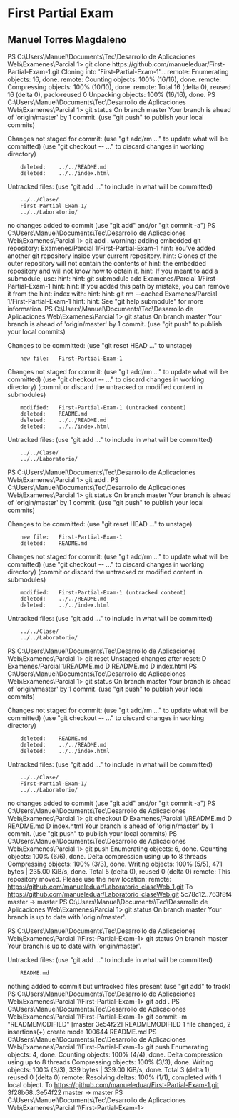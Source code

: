 <h1>First Partial Exam</h1>
<h2>Manuel Torres Magdaleno</h2>


<p><p>PS C:\Users\Manuel\Documents\Tec\Desarrollo de Aplicaciones Web\Examenes\Parcial 1> git clone https://github.com/manueleduar/First-Partial-Exam-1.git                                                                                           Cloning into 'First-Partial-Exam-1'...
remote: Enumerating objects: 16, done.
remote: Counting objects: 100% (16/16), done.
remote: Compressing objects: 100% (10/10), done.
remote: Total 16 (delta 0), reused 16 (delta 0), pack-reused 0
Unpacking objects: 100% (16/16), done.
PS C:\Users\Manuel\Documents\Tec\Desarrollo de Aplicaciones Web\Examenes\Parcial 1> git status                          On branch master
Your branch is ahead of 'origin/master' by 1 commit.
  (use "git push" to publish your local commits)

Changes not staged for commit:
  (use "git add/rm <file>..." to update what will be committed)
  (use "git checkout -- <file>..." to discard changes in working directory)

        deleted:    ../../README.md
        deleted:    ../../index.html

Untracked files:
  (use "git add <file>..." to include in what will be committed)

        ../../Clase/
        First-Partial-Exam-1/
        ../../Laboratorio/

no changes added to commit (use "git add" and/or "git commit -a")
PS C:\Users\Manuel\Documents\Tec\Desarrollo de Aplicaciones Web\Examenes\Parcial 1> git add .                           warning: adding embedded git repository: Examenes/Parcial 1/First-Partial-Exam-1
hint: You've added another git repository inside your current repository.
hint: Clones of the outer repository will not contain the contents of
hint: the embedded repository and will not know how to obtain it.
hint: If you meant to add a submodule, use:
hint:
hint:   git submodule add <url> Examenes/Parcial 1/First-Partial-Exam-1
hint:
hint: If you added this path by mistake, you can remove it from the
hint: index with:
hint:
hint:   git rm --cached Examenes/Parcial 1/First-Partial-Exam-1
hint:
hint: See "git help submodule" for more information.
PS C:\Users\Manuel\Documents\Tec\Desarrollo de Aplicaciones Web\Examenes\Parcial 1> git status                          On branch master
Your branch is ahead of 'origin/master' by 1 commit.
  (use "git push" to publish your local commits)

Changes to be committed:
  (use "git reset HEAD <file>..." to unstage)

        new file:   First-Partial-Exam-1

Changes not staged for commit:
  (use "git add/rm <file>..." to update what will be committed)
  (use "git checkout -- <file>..." to discard changes in working directory)
  (commit or discard the untracked or modified content in submodules)

        modified:   First-Partial-Exam-1 (untracked content)
        deleted:    README.md
        deleted:    ../../README.md
        deleted:    ../../index.html

Untracked files:
  (use "git add <file>..." to include in what will be committed)

        ../../Clase/
        ../../Laboratorio/

PS C:\Users\Manuel\Documents\Tec\Desarrollo de Aplicaciones Web\Examenes\Parcial 1> git add .                           PS C:\Users\Manuel\Documents\Tec\Desarrollo de Aplicaciones Web\Examenes\Parcial 1> git status                          On branch master
Your branch is ahead of 'origin/master' by 1 commit.
  (use "git push" to publish your local commits)

Changes to be committed:
  (use "git reset HEAD <file>..." to unstage)

        new file:   First-Partial-Exam-1
        deleted:    README.md

Changes not staged for commit:
  (use "git add/rm <file>..." to update what will be committed)
  (use "git checkout -- <file>..." to discard changes in working directory)
  (commit or discard the untracked or modified content in submodules)

        modified:   First-Partial-Exam-1 (untracked content)
        deleted:    ../../README.md
        deleted:    ../../index.html

Untracked files:
  (use "git add <file>..." to include in what will be committed)

        ../../Clase/
        ../../Laboratorio/

PS C:\Users\Manuel\Documents\Tec\Desarrollo de Aplicaciones Web\Examenes\Parcial 1> git reset                           Unstaged changes after reset:
D       Examenes/Parcial 1/README.md
D       README.md
D       index.html
PS C:\Users\Manuel\Documents\Tec\Desarrollo de Aplicaciones Web\Examenes\Parcial 1> git status                          On branch master
Your branch is ahead of 'origin/master' by 1 commit.
  (use "git push" to publish your local commits)

Changes not staged for commit:
  (use "git add/rm <file>..." to update what will be committed)
  (use "git checkout -- <file>..." to discard changes in working directory)

        deleted:    README.md
        deleted:    ../../README.md
        deleted:    ../../index.html

Untracked files:
  (use "git add <file>..." to include in what will be committed)

        ../../Clase/
        First-Partial-Exam-1/
        ../../Laboratorio/

no changes added to commit (use "git add" and/or "git commit -a")
PS C:\Users\Manuel\Documents\Tec\Desarrollo de Aplicaciones Web\Examenes\Parcial 1> git checkout                        D       Examenes/Parcial 1/README.md
D       README.md
D       index.html
Your branch is ahead of 'origin/master' by 1 commit.
  (use "git push" to publish your local commits)
PS C:\Users\Manuel\Documents\Tec\Desarrollo de Aplicaciones Web\Examenes\Parcial 1> git push                            Enumerating objects: 6, done.
Counting objects: 100% (6/6), done.
Delta compression using up to 8 threads
Compressing objects: 100% (3/3), done.
Writing objects: 100% (5/5), 471 bytes | 235.00 KiB/s, done.
Total 5 (delta 0), reused 0 (delta 0)
remote: This repository moved. Please use the new location:
remote:   https://github.com/manueleduar/Laboratorio_claseWeb_1.git
To https://github.com/manueleduar/Laboratorio_claseWeb.git
   5c78c12..763f8f4  master -> master
PS C:\Users\Manuel\Documents\Tec\Desarrollo de Aplicaciones Web\Examenes\Parcial 1> git status                          On branch master
Your branch is up to date with 'origin/master'.


PS C:\Users\Manuel\Documents\Tec\Desarrollo de Aplicaciones Web\Examenes\Parcial 1\First-Partial-Exam-1> git status
On branch master
Your branch is up to date with 'origin/master'.

Untracked files:
  (use "git add <file>..." to include in what will be committed)

        README.md

nothing added to commit but untracked files present (use "git add" to track)
PS C:\Users\Manuel\Documents\Tec\Desarrollo de Aplicaciones Web\Examenes\Parcial 1\First-Partial-Exam-1> git add .
PS C:\Users\Manuel\Documents\Tec\Desarrollo de Aplicaciones Web\Examenes\Parcial 1\First-Partial-Exam-1> git commit -m "READMEMODIFIED"
[master 3e54f22] READMEMODIFIED
 1 file changed, 2 insertions(+)
 create mode 100644 README.md
PS C:\Users\Manuel\Documents\Tec\Desarrollo de Aplicaciones Web\Examenes\Parcial 1\First-Partial-Exam-1> git push
Enumerating objects: 4, done.
Counting objects: 100% (4/4), done.
Delta compression using up to 8 threads
Compressing objects: 100% (3/3), done.
Writing objects: 100% (3/3), 339 bytes | 339.00 KiB/s, done.
Total 3 (delta 1), reused 0 (delta 0)
remote: Resolving deltas: 100% (1/1), completed with 1 local object.
To https://github.com/manueleduar/First-Partial-Exam-1.git
   3f28b68..3e54f22  master -> master
PS C:\Users\Manuel\Documents\Tec\Desarrollo de Aplicaciones Web\Examenes\Parcial 1\First-Partial-Exam-1></p></p>